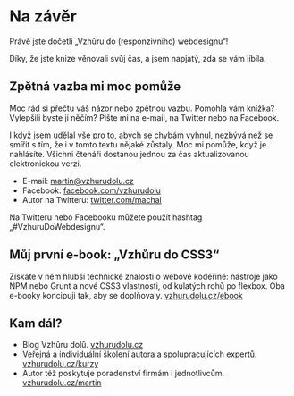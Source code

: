 # Na závěr

Právě jste dočetli „Vzhůru do (responzivního) webdesignu“! 

Díky, že jste knize věnovali svůj čas, a jsem napjatý, zda se vám líbila.


## Zpětná vazba mi moc pomůže

Moc rád si přečtu váš názor nebo zpětnou vazbu. Pomohla vám knížka? Vylepšili byste ji něčím? Pište mi na e-mail, na Twitter nebo na Facebook.

I když jsem udělal vše pro to, abych se chybám vyhnul, nezbývá než se smířit s tím, že i v tomto textu nějaké zůstaly. Moc mi pomůže, když je nahlásíte. Všichni čtenáři dostanou jednou za čas aktualizovanou elektronickou verzi.

- E-mail: [martin@vzhurudolu.cz](mailto:martin@vzhurudolu.cz)
- Facebook: [facebook.com/vzhurudolu](https://facebook.com/vzhurudolu)
- Autor na Twitteru: [twitter.com/machal](https://twitter.com/machal)

Na Twitteru nebo Facebooku můžete použít hashtag „#VzhuruDoWebdesignu“.


## Můj první e-book: „Vzhůru do CSS3“

Získáte v něm hlubší technické znalosti o webové kodéřině: nástroje jako NPM nebo Grunt a nové CSS3 vlastnosti, od kulatých rohů po flexbox. Oba e-booky koncipuji tak, aby se doplňovaly. [vzhurudolu.cz/ebook](http://www.vzhurudolu.cz/ebook)


## Kam dál?

- Blog Vzhůru dolů. [vzhurudolu.cz](http://www.vzhurudolu.cz)
- Veřejná a individuální školení autora a spolupracujících expertů. [vzhurudolu.cz/kurzy](http://www.vzhurudolu.cz/kurzy)
- Autor též poskytuje poradenství firmám i jednotlivcům. [vzhurudolu.cz/martin](http://www.vzhurudolu.cz/martin)


